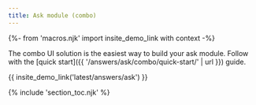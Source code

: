 ```yaml
---
title: Ask module (combo)
---
```


{%- from 'macros.njk' import insite_demo_link with context -%}

The combo UI solution is the easiest way to build your ask module. Follow with the [quick start]({{ '/answers/ask/combo/quick-start/' | url }}) guide.

{{ insite_demo_link('latest/answers/ask') }}

{% include 'section_toc.njk' %}
